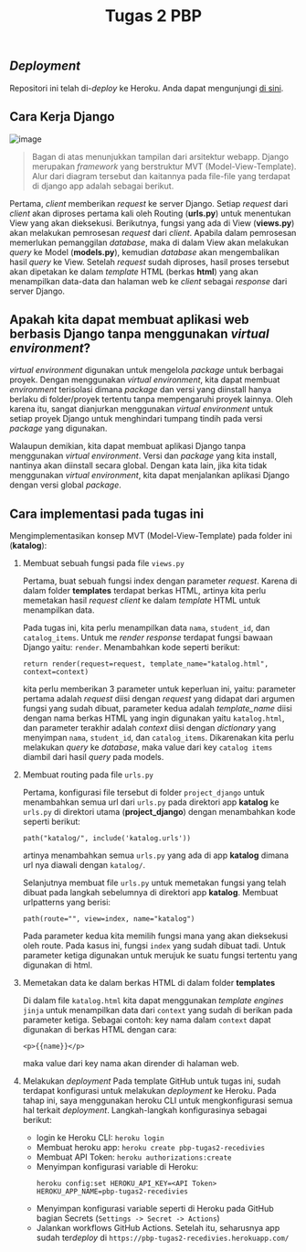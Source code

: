 <div align="center" style="padding-bottom: 10px">
<h1>Tugas 2 PBP</h1>
</div>

## _Deployment_

Repositori ini telah di-_deploy_ ke Heroku. Anda dapat mengunjungi [di sini](https://pbp-tugas2-recedivies.herokuapp.com/).

## Cara Kerja Django

![image](https://user-images.githubusercontent.com/71712404/189476605-b5224948-3b07-4c1d-a563-6196f4d7b150.jpg)

> Bagan di atas menunjukkan tampilan dari arsitektur webapp. Django merupakan _framework_ yang berstruktur MVT (Model-View-Template). Alur dari diagram tersebut dan kaitannya pada file-file yang terdapat di django app adalah sebagai berikut.

Pertama, _client_ memberikan _request_ ke server Django. Setiap _request_ dari _client_ akan diproses pertama kali oleh Routing (**urls.py**) untuk menentukan View yang akan dieksekusi. Berikutnya, fungsi yang ada di View (**views.py**) akan melakukan pemrosesan _request_ dari _client_. Apabila dalam pemrosesan memerlukan pemanggilan _database_, maka di dalam View akan melakukan _query_ ke Model (**models.py**), kemudian _database_ akan mengembalikan hasil _query_ ke View. Setelah _request_ sudah diproses, hasil proses tersebut akan dipetakan ke dalam _template_ HTML (berkas **html**) yang akan menampilkan data-data dan halaman web ke _client_ sebagai _response_ dari server Django.

## Apakah kita dapat membuat aplikasi web berbasis Django tanpa menggunakan _virtual environment_?

_virtual environment_ digunakan untuk mengelola _package_ untuk berbagai proyek. Dengan menggunakan _virtual environment_, kita dapat membuat _environment_ terisolasi dimana _package_ dan versi yang diinstall hanya berlaku di folder/proyek tertentu tanpa mempengaruhi proyek lainnya. Oleh karena itu, sangat dianjurkan menggunakan _virtual environment_ untuk setiap proyek Django untuk menghindari tumpang tindih pada versi _package_ yang digunakan.

Walaupun demikian, kita dapat membuat aplikasi Django tanpa menggunakan _virtual environment_. Versi dan _package_ yang kita install, nantinya akan diinstall secara global. Dengan kata lain, jika kita tidak menggunakan _virtual environment_, kita dapat menjalankan aplikasi Django dengan versi global _package_.

## Cara implementasi pada tugas ini

Mengimplementasikan konsep MVT (Model-View-Template) pada folder ini (**katalog**):

1. Membuat sebuah fungsi pada file `views.py`

   Pertama, buat sebuah fungsi index dengan parameter _request_. Karena di dalam folder **templates** terdapat berkas HTML, artinya kita perlu memetakan hasil _request_ _client_ ke dalam _template_ HTML untuk menampilkan data.

   Pada tugas ini, kita perlu menampilkan data `nama`, `student_id`, dan `catalog_items`. Untuk me _render_ _response_ terdapat fungsi bawaan Django yaitu: `render`. Menambahkan kode seperti berikut:

   ```
   return render(request=request, template_name="katalog.html", context=context)
   ```

   kita perlu memberikan 3 parameter untuk keperluan ini, yaitu: parameter pertama adalah _request_ diisi dengan _request_ yang didapat dari argumen fungsi yang sudah dibuat, parameter kedua adalah _template_name_ diisi dengan nama berkas HTML yang ingin digunakan yaitu `katalog.html`, dan parameter terakhir adalah _context_ diisi dengan _dictionary_ yang menyimpan `nama`, `student_id`, dan `catalog_items`. Dikarenakan kita perlu melakukan _query_ ke _database_, maka value dari key `catalog items` diambil dari hasil _query_ pada models.

2. Membuat routing pada file `urls.py`

   Pertama, konfigurasi file tersebut di folder `project_django` untuk menambahkan semua url dari `urls.py` pada direktori app **katalog** ke `urls.py` di direktori utama (**project_django**) dengan menambahkan kode seperti berikut:

   ```
   path("katalog/", include('katalog.urls'))
   ```

   artinya menambahkan semua `urls.py` yang ada di app **katalog** dimana url nya diawali dengan `katalog/`.

   Selanjutnya membuat file `urls.py` untuk memetakan fungsi yang telah dibuat pada langkah sebelumnya di direktori app **katalog**. Membuat urlpatterns yang berisi:

   ```
   path(route="", view=index, name="katalog")
   ```

   Pada parameter kedua kita memilih fungsi mana yang akan dieksekusi oleh route. Pada kasus ini, fungsi `index` yang sudah dibuat tadi. Untuk parameter ketiga digunakan untuk merujuk ke suatu fungsi tertentu yang digunakan di html.

3. Memetakan data ke dalam berkas HTML di dalam folder **templates**

   Di dalam file `katalog.html` kita dapat menggunakan _template engines_ `jinja` untuk menampilkan data dari `context` yang sudah di berikan pada parameter ketiga. Sebagai contoh: key nama dalam `context` dapat digunakan di berkas HTML dengan cara:

   ```
   <p>{{name}}</p>
   ```

   maka value dari key nama akan dirender di halaman web.

4. Melakukan _deployment_
   Pada template GitHub untuk tugas ini, sudah terdapat konfigurasi untuk melakukan _deployment_ ke Heroku. Pada tahap ini, saya menggunakan heroku CLI untuk mengkonfigurasi semua hal terkait _deployment_. Langkah-langkah konfigurasinya sebagai berikut:

   - login ke Heroku CLI: `heroku login`
   - Membuat heroku app: `heroku create pbp-tugas2-recedivies`
   - Membuat API Token: `heroku authorizations:create`
   - Menyimpan konfigurasi variable di Heroku:
     ```
     heroku config:set HEROKU_API_KEY=<API Token> HEROKU_APP_NAME=pbp-tugas2-recedivies
     ```
   - Menyimpan konfigurasi variable seperti di Heroku pada GitHub bagian Secrets (`Settings -> Secret -> Actions`)
   - Jalankan workflows GitHub Actions. Setelah itu, seharusnya app sudah ter*deploy* di `https://pbp-tugas2-recedivies.herokuapp.com/`

